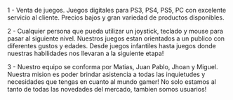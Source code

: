 1 - Venta de juegos. Juegos digitales para PS3, PS4, PS5, PC con excelente servicio al cliente. 
Precios bajos y gran variedad de productos disponibles.

2 - Cualquier persona que pueda utilizar un joystick, teclado y mouse para pasar al siguiente nivel.
Nuestros juegos estan orientados a un publico con diferentes gustos y edades. Desde juegos infantiles hasta juegos donde nuestras habilidades nos llevaran a la siguiente etapa!

3 - Nuestro equipo se conforma por Matias, Juan Pablo, Jhoan y Miguel. Nuestra mision es poder brindar asistencia a todas las inquietudes y necesidades que tengas en cuanto al mundo gamer! No solo estamos al tanto de todas las novedades del mercado, tambien somos usuarios!

